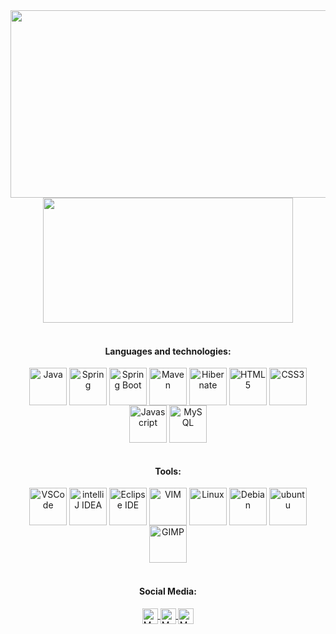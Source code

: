 <div align="center">
  <img height="300em" width="600em" src="https://github-readme-stats.vercel.app/api?username=KayneFerreira&show_icons=true&theme=tokyonight">
  <img height="200em" width="400em" src="https://github-readme-stats.vercel.app/api/top-langs/?username=KayneFerreira&layout=compact&theme=tokyonight">
</div>

<div align="center" style="display=inline_block">
  <div style="display=inline_block"><br>
    <h4>Languages and technologies:</h4>
    <img align="center" alt="Java" height="60" width="60" src="https://user-images.githubusercontent.com/25181517/117201156-9a724800-adec-11eb-9a9d-3cd0f67da4bc.png" />
    <img align="center" alt="Spring" height="60" width="60" src="https://user-images.githubusercontent.com/25181517/117201470-f6d56780-adec-11eb-8f7c-e70e376cfd07.png" />
    <img align="center" alt="Spring Boot" height="60" width="60" src="https://user-images.githubusercontent.com/25181517/183891303-41f257f8-6b3d-487c-aa56-c497b880d0fb.png" />
    <img align="center" alt="Maven" height="60" width="60" src="https://user-images.githubusercontent.com/25181517/117207242-07d5a700-adf4-11eb-975e-be04e62b984b.png" />
    <img align="center" alt="Hibernate" height="60" width="60" src="https://user-images.githubusercontent.com/25181517/117207493-49665200-adf4-11eb-808e-a9c0fcc2a0a0.png" />
    <img align="center" alt="HTML5" height="60" width="60" src="https://user-images.githubusercontent.com/25181517/192158954-f88b5814-d510-4564-b285-dff7d6400dad.png" />
    <img align="center" alt="CSS3" height="60" width="60" src="https://user-images.githubusercontent.com/25181517/183898674-75a4a1b1-f960-4ea9-abcb-637170a00a75.png" />
    <img align="center" alt="Javascript" height="60" width="60" src="https://user-images.githubusercontent.com/25181517/117447155-6a868a00-af3d-11eb-9cfe-245df15c9f3f.png" />
    <img align="center" alt="MySQL" height="60" width="60" src="https://user-images.githubusercontent.com/25181517/183896128-ec99105a-ec1a-4d85-b08b-1aa1620b2046.png" />
  </div>

  <div style="display=inline_block"><br>
    <h4>Tools:</h4>
    <img align="center" alt="VSCode" height="60" width="60" src="https://user-images.githubusercontent.com/25181517/192108891-d86b6220-e232-423a-bf5f-90903e6887c3.png" />
    <img align="center" alt="intelliJ IDEA" height="60" width="60" src="https://user-images.githubusercontent.com/25181517/192108890-200809d1-439c-4e23-90d3-b090cf9a4eea.png" />
    <img align="center" alt="Eclipse IDE" height="60" width="60" src="https://user-images.githubusercontent.com/25181517/192108892-6e9b5cdf-4e35-4a70-ad9a-801a93a07c1c.png" />
    <img align="center" alt="VIM" height="60" width="60" src="https://user-images.githubusercontent.com/25181517/192108889-232b3431-a585-4b36-a62d-9078bd3641d9.png" />
    <img align="center" alt="Linux" height="60" width="60" src="https://cdn.jsdelivr.net/gh/devicons/devicon/icons/linux/linux-original.svg" />
    <img align="center" alt="Debian" height="60" width="60" src="https://cdn.jsdelivr.net/gh/devicons/devicon/icons/debian/debian-original-wordmark.svg" />
    <img align="center" alt="ubuntu" height="60" width="60" src="https://user-images.githubusercontent.com/25181517/186884153-99edc188-e4aa-4c84-91b0-e2df260ebc33.png" />
    <img align="center" alt="GIMP" height="60" width="60" src="https://cdn.jsdelivr.net/gh/devicons/devicon/icons/gimp/gimp-original-wordmark.svg" />
  </div>
</div>

<div align="center">
  <div style="display=inline_block"><br>
    <h4>Social Media:</h4>
    <a href="https://www.linkedin.com/in/kayne-ferreira-651970205/">
      <img align="center" alt="My LinkedIn" height="25" src="https://img.shields.io/badge/LinkedIn-0077B5?style=for-the-badge&logo=linkedin&logoColor=white" />
    </a>
    <a href="https://github.com/KayneFerreira">
      <img align="center" alt="My Discord" height="25" src="https://img.shields.io/badge/Discord-7289DA?style=for-the-badge&logo=discord&logoColor=white" />
    </a>
    <a href="https://github.com/KayneFerreira">
      <img align="center" alt="My Facebook" height="25" src="https://img.shields.io/badge/Facebook-1877F2?style=for-the-badge&logo=facebook&logoColor=white" />
    </a>
  </div>
</div>

